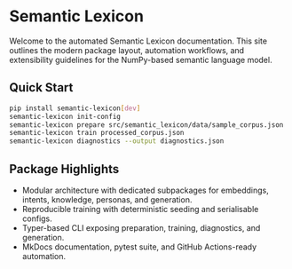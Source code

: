 # Semantic Lexicon

Welcome to the automated Semantic Lexicon documentation. This site outlines the
modern package layout, automation workflows, and extensibility guidelines for
the NumPy-based semantic language model.

## Quick Start

```bash
pip install semantic-lexicon[dev]
semantic-lexicon init-config
semantic-lexicon prepare src/semantic_lexicon/data/sample_corpus.json
semantic-lexicon train processed_corpus.json
semantic-lexicon diagnostics --output diagnostics.json
```

## Package Highlights

- Modular architecture with dedicated subpackages for embeddings, intents,
  knowledge, personas, and generation.
- Reproducible training with deterministic seeding and serialisable configs.
- Typer-based CLI exposing preparation, training, diagnostics, and generation.
- MkDocs documentation, pytest suite, and GitHub Actions-ready automation.
